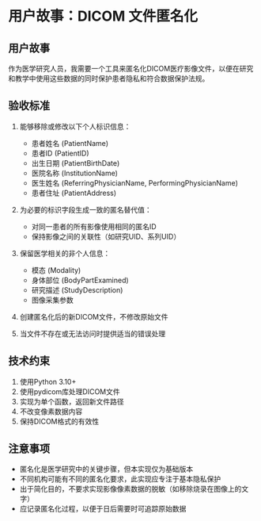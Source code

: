 # 用户故事：DICOM 文件匿名化

## 用户故事

作为医学研究人员，我需要一个工具来匿名化DICOM医疗影像文件，以便在研究和教学中使用这些数据的同时保护患者隐私和符合数据保护法规。

## 验收标准

1. 能够移除或修改以下个人标识信息：
   - 患者姓名 (PatientName)
   - 患者ID (PatientID)
   - 出生日期 (PatientBirthDate)
   - 医院名称 (InstitutionName)
   - 医生姓名 (ReferringPhysicianName, PerformingPhysicianName)
   - 患者住址 (PatientAddress)

2. 为必要的标识字段生成一致的匿名替代值：
   - 对同一患者的所有影像使用相同的匿名ID
   - 保持影像之间的关联性（如研究UID、系列UID）

3. 保留医学相关的非个人信息：
   - 模态 (Modality)
   - 身体部位 (BodyPartExamined)
   - 研究描述 (StudyDescription)
   - 图像采集参数

4. 创建匿名化后的新DICOM文件，不修改原始文件

5. 当文件不存在或无法访问时提供适当的错误处理

## 技术约束

1. 使用Python 3.10+
2. 使用pydicom库处理DICOM文件
3. 实现为单个函数，返回新文件路径
4. 不改变像素数据内容
5. 保持DICOM格式的有效性

## 注意事项

- 匿名化是医学研究中的关键步骤，但本实现仅为基础版本
- 不同机构可能有不同的匿名化要求，此实现应专注于基本隐私保护
- 出于简化目的，不要求实现影像像素数据的脱敏（如移除烧录在图像上的文字）
- 应记录匿名化过程，以便于日后需要时可追踪原始数据 